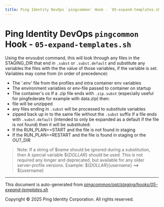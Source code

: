 ```yaml
---
title: Ping Identity DevOps `pingcommon` Hook - `05-expand-templates.sh`
---
```


# Ping Identity DevOps `pingcommon` Hook - `05-expand-templates.sh`
 Using the envsubst command, this will look through any files in the
 STAGING_DIR that end in `.subst` or `.subst.default`
 and substitute any variables the files with the the value of those
 variables, if the variable is set.
 Variables may come from (in order of precedence):
  - The '.env' file from the profiles and intra container env variables
  - The environment variables or env-file passed to container on startup
  - The container's os
 If a .zip file ends with `.zip.subst` (especially useful for pingfederate
 for example with data.zip) then:
  - file will be unzipped
  - any files ending in `.subst` will be processed to substitute variables
  - zipped back up in to the same file without the `.subst` suffix
 If a file ends with `.subst.default` (intended to only be expanded as a
 default if the file is not found) then it will be substituted:
  - If the RUN_PLAN==START and the file is not found in staging
  - If the RUN_PLAN==RESTART and the file is found in staging or the OUT_DIR
 >Note: If a string of $name should be ignored during a substitution, then
 A special variable ${_DOLLAR_} should be used.  This is not required any longer
 and deprecated, but available for any older server-profile versions.
 >Example: ${_DOLLAR_}{username} ==> ${username}

---
This document is auto-generated from _[pingcommon/opt/staging/hooks/05-expand-templates.sh](https://github.com/pingidentity/pingidentity-docker-builds/blob/master/pingcommon/opt/staging/hooks/05-expand-templates.sh)_

Copyright © 2025 Ping Identity Corporation. All rights reserved.
